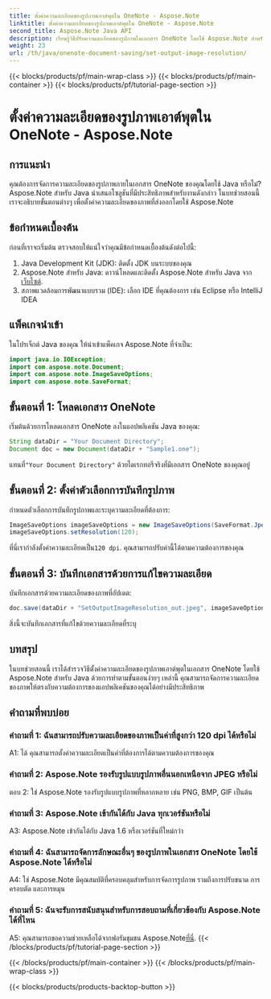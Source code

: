 ```yaml
---
title: ตั้งค่าความละเอียดของรูปภาพเอาต์พุตใน OneNote - Aspose.Note
linktitle: ตั้งค่าความละเอียดของรูปภาพเอาต์พุตใน OneNote - Aspose.Note
second_title: Aspose.Note Java API
description: เรียนรู้วิธีปรับความละเอียดของรูปภาพในเอกสาร OneNote โดยใช้ Aspose.Note สำหรับ Java ปฏิบัติตามคำแนะนำทีละขั้นตอนของเราเพื่อการนำไปปฏิบัติที่ง่ายดาย
weight: 23
url: /th/java/onenote-document-saving/set-output-image-resolution/
---
```


{{< blocks/products/pf/main-wrap-class >}}
{{< blocks/products/pf/main-container >}}
{{< blocks/products/pf/tutorial-page-section >}}

# ตั้งค่าความละเอียดของรูปภาพเอาต์พุตใน OneNote - Aspose.Note

## การแนะนำ

คุณต้องการจัดการความละเอียดของรูปภาพภายในเอกสาร OneNote ของคุณโดยใช้ Java หรือไม่? Aspose.Note สำหรับ Java นำเสนอโซลูชันที่มีประสิทธิภาพสำหรับงานดังกล่าว ในบทช่วยสอนนี้ เราจะอธิบายขั้นตอนต่างๆ เพื่อตั้งค่าความละเอียดของภาพที่ส่งออกโดยใช้ Aspose.Note

## ข้อกำหนดเบื้องต้น

ก่อนที่เราจะเริ่มต้น ตรวจสอบให้แน่ใจว่าคุณมีข้อกำหนดเบื้องต้นดังต่อไปนี้:

1. Java Development Kit (JDK): ติดตั้ง JDK บนระบบของคุณ
2. Aspose.Note สำหรับ Java: ดาวน์โหลดและติดตั้ง Aspose.Note สำหรับ Java จาก[เว็บไซต์](https://releases.aspose.com/note/java/).
3. สภาพแวดล้อมการพัฒนาแบบรวม (IDE): เลือก IDE ที่คุณต้องการ เช่น Eclipse หรือ IntelliJ IDEA

## แพ็คเกจนำเข้า

ในโปรเจ็กต์ Java ของคุณ ให้นำเข้าแพ็คเกจ Aspose.Note ที่จำเป็น:

```java
import java.io.IOException;
import com.aspose.note.Document;
import com.aspose.note.ImageSaveOptions;
import com.aspose.note.SaveFormat;
```

## ขั้นตอนที่ 1: โหลดเอกสาร OneNote

เริ่มต้นด้วยการโหลดเอกสาร OneNote ลงในแอปพลิเคชัน Java ของคุณ:

```java
String dataDir = "Your Document Directory";
Document doc = new Document(dataDir + "Sample1.one");
```

 แทนที่`"Your Document Directory"` ด้วยไดเรกทอรีจริงที่มีเอกสาร OneNote ของคุณอยู่

## ขั้นตอนที่ 2: ตั้งค่าตัวเลือกการบันทึกรูปภาพ

กำหนดตัวเลือกการบันทึกรูปภาพและระบุความละเอียดที่ต้องการ:

```java
ImageSaveOptions imageSaveOptions = new ImageSaveOptions(SaveFormat.Jpeg);
imageSaveOptions.setResolution(120);
```

 ที่นี่เรากำลังตั้งค่าความละเอียดเป็น`120 dpi`. คุณสามารถปรับค่านี้ได้ตามความต้องการของคุณ

## ขั้นตอนที่ 3: บันทึกเอกสารด้วยการแก้ไขความละเอียด

บันทึกเอกสารด้วยความละเอียดของภาพที่อัปเดต:

```java
doc.save(dataDir + "SetOutputImageResolution_out.jpeg", imageSaveOptions);
```

สิ่งนี้จะบันทึกเอกสารที่แก้ไขด้วยความละเอียดที่ระบุ

## บทสรุป

ในบทช่วยสอนนี้ เราได้สำรวจวิธีตั้งค่าความละเอียดของรูปภาพเอาต์พุตในเอกสาร OneNote โดยใช้ Aspose.Note สำหรับ Java ด้วยการทำตามขั้นตอนง่ายๆ เหล่านี้ คุณสามารถจัดการความละเอียดของภาพให้ตรงกับความต้องการของแอปพลิเคชันของคุณได้อย่างมีประสิทธิภาพ


## คำถามที่พบบ่อย

### คำถามที่ 1: ฉันสามารถปรับความละเอียดของภาพเป็นค่าที่สูงกว่า 120 dpi ได้หรือไม่

A1: ได้ คุณสามารถตั้งค่าความละเอียดเป็นค่าที่ต้องการได้ตามความต้องการของคุณ

### คำถามที่ 2: Aspose.Note รองรับรูปแบบรูปภาพอื่นนอกเหนือจาก JPEG หรือไม่

ตอบ 2: ใช่ Aspose.Note รองรับรูปแบบรูปภาพที่หลากหลาย เช่น PNG, BMP, GIF เป็นต้น

### คำถามที่ 3: Aspose.Note เข้ากันได้กับ Java ทุกเวอร์ชันหรือไม่

A3: Aspose.Note เข้ากันได้กับ Java 1.6 หรือเวอร์ชันที่ใหม่กว่า

### คำถามที่ 4: ฉันสามารถจัดการลักษณะอื่นๆ ของรูปภาพในเอกสาร OneNote โดยใช้ Aspose.Note ได้หรือไม่

A4: ใช่ Aspose.Note มีคุณสมบัติที่ครอบคลุมสำหรับการจัดการรูปภาพ รวมถึงการปรับขนาด การครอบตัด และการหมุน

### คำถามที่ 5: ฉันจะรับการสนับสนุนสำหรับการสอบถามที่เกี่ยวข้องกับ Aspose.Note ได้ที่ไหน

 A5: คุณสามารถขอความช่วยเหลือได้จากฟอรัมชุมชน Aspose.Note[ที่นี่](https://forum.aspose.com/c/note/28).
{{< /blocks/products/pf/tutorial-page-section >}}

{{< /blocks/products/pf/main-container >}}
{{< /blocks/products/pf/main-wrap-class >}}

{{< blocks/products/products-backtop-button >}}
